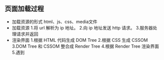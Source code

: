 ## 页面加载过程

- 加载资源的形式
  html、js、css、media文件
- 加载资源
  1.将 url 解析为 ip 地址。
  2.向 ip 地址发送 http 请求。
  3.服务器处理请求并返回
- 渲染界面
  1.根据 HTML 代码生成 DOM Tree
  2.根据 CSS 生成 CSSOM
  3.DOM Tree 和 CSSOM 整合成 Render Tree
  4.根据 Render Tree 渲染界面
  5.遇到 <script> 暂停渲染，优先加载并执行 js 代码，完成再继续
  6.渲染完成 Render Tree

##### css 放在 head

使得在 DOM tree 生成之前就生成好 CSSOM。待 DOM 树生成完毕后直接与 CSSOM 生成 Render Tree。否则会导致重复渲染。

##### js 放在 body 最后

#### window.onload  & DOMContentLoaded

widow.onload 在页面全部资源加载完后执行

DOMContentLoaded DOM渲染完执行

## 性能优化

- 多使用内存、缓存等
- 减少 CPU 计算量，减少网络加载耗时 (空间换时间)

### 加快加载

- 减少资源体积：压缩代码
- 减少访问次数：合并代码、SSR 服务端渲染、缓存
- CDN

### 加快渲染

- css、js 位置
- DOMContentLoaded 触发 js
- 懒加载
- DOM 缓存
- 频繁 DOM 操作，合并后一起插入 DOM
- 防抖 节流

####  缓存

- 静态资源增加 hash 后缀
- 文件内容不变，则 hash 与 url 不变
- url 与文件不变会自动触发 http 缓存，返回 304

#### SSR(server side render)

- SSR：将网页和数据一起加载，一起渲染
- 非 SSR：先加载网页，再加载数据，再渲染数据。

#### 懒加载

#### 防抖

持续触发不执行，不触发后过一段时间执行。

监听一个输入框变化后的 change 事件

频繁输入可能频繁触发 change 事件

防抖指输入结束或暂停时才触发 change 事件。

```javascript
input1 = document.getElementById('input')
let timer = null
input1.addEventListener('keyup', function(){
    if (timer){
        clearTimeout(timer)
    }
    timer = setTimeout(()=>{
        console.log(input1.value)
        timer = null
    }, 500)
})
```

```javascript
// 封装
function debounce(fn, delay=500){
	let timer = null
    return function(){
        if (timer){
            clearTimeout(timer)
        }
        timer = setTimeout(()=>{
            fn.apply(this, arguments)
            timer = null
        }, delay)
    }
}
input1.addEventListener('keyup', debounce(function (){
    console.log('excuted')
}, 600))
```

#### 节流

持续触发不立即执行，等一段时间后执行。

- 如拖拽元素时要实时获取元素位置，直接使用 drag 会导致卡顿。
- 节流指可以每隔一段时间获取一次位置。

```javascript
const div1 = document.getElementById('div1')
let timer = null
div1.addEventListener('drag', function(e){
    if (timer){
        return 
    }
    timer = setTimeout(()=>{
        console.log(e)
        timer = null
    }, 100)
})
```

```javascript
function throttle(fn, delay=100){
    let timer = null
    return function(){
        if(timer){
            return
        }
        timer = setTimeout(()=>{
            fn.apply(this, arguments)
            timer = null
        }, delay)
    }
}
div1.addEventListener('drag', throttle(function(e){
    console.log(e)
},100))
```

节流还可以通过 requestAnimation 的方式来执行,但是会有问题,就是它就是固定的每秒60次,如果上一次还没有执行,下一次也会被推入进行执行.

## 安全

#### XSS

跨站请求攻击。嵌入脚本等

可将 < > 替换为 lt; gt;

#### XSRF

- 使用 post
- 增加验证
- 